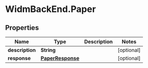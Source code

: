 # WidmBackEnd.Paper

## Properties

Name | Type | Description | Notes
------------ | ------------- | ------------- | -------------
**description** | **String** |  | [optional] 
**response** | [**PaperResponse**](PaperResponse.md) |  | [optional] 


